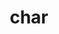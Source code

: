 ---
category: 4-letters
denotation: null
name: char
reference_link: https://www.etymonline.com/word/char
root_language: null
root_name: null
title: char
type: free
word_sums:
- respelling: char
  sum: 'Char + '
---